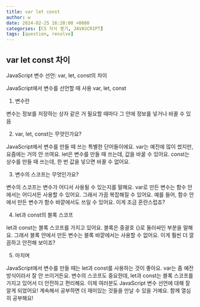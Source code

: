 ```yaml
---
title: var let const
author: w
date: 2024-02-25 16:20:00 +0800
categories: [CS 지식 쌓기, JAVASCRIPT]
tags: [question, resolve]
---
```


## var let const 차이

JavaScript 변수 선언: var, let, const의 차이

JavaScript에서 변수를 선언할 때 사용
var, let, const

1. 변수란

변수는 정보를 저장하는 상자 같은 거
필요할 때마다 그 안에 정보를 넣거나 바꿀 수 있음

2. var, let, const는 무엇인가요?

JavaScript에서 변수를 만들 때 쓰는 특별한 단어들이에요.
var는 예전에 많이 썼지만, 요즘에는 거의 안 쓰여요.
let은 변수를 만들 때 쓰는데, 값을 바꿀 수 있어요.
const는 상수를 만들 때 쓰는데, 한 번 값을 넣으면 바꿀 수 없어요.

3. 변수의 스코프는 무엇인가요?

변수의 스코프는 변수가 어디서 사용될 수 있는지를 말해요.
var로 만든 변수는 함수 안에서는 어디서든 사용할 수 있어요.
그래서 가끔 복잡해질 수 있어요. 예를 들어, 함수 안에서 만든 변수가 함수 바깥에서도 쓰일 수 있어요. 이게 조금 혼란스럽죠?

4. let과 const의 블록 스코프

let과 const는 블록 스코프를 가지고 있어요. 블록은 중괄호 {}로 둘러싸인 부분을 말해요.
그래서 블록 안에서 만든 변수는 블록 바깥에서는 사용할 수 없어요. 이게 훨씬 더 깔끔하고 안전해 보이죠?

5. 마치며

JavaScript에서 변수를 만들 때는 let과 const를 사용하는 것이 좋아요. var는 좀 예전 방식이라서 잘 안 쓰이거든요.
변수의 스코프도 중요한데, let과 const는 블록 스코프를 가지고 있어서 더 안전하고 편리해요.
이제 여러분도 JavaScript 변수 선언에 대해 잘 알게 되었어요! 계속해서 공부하면 더 재미있는 것들을 만날 수 있을 거예요. 함께 열심히 공부해요!